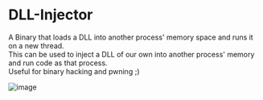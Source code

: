 # DLL-Injector

A Binary that loads a DLL into another process' memory space and runs it on a new thread.  
This can be used to inject a DLL of our own into another process' memory and run code as that process.  
Useful for binary hacking and pwning ;)  

![image](https://github.com/user-attachments/assets/77ce9e0e-ce50-4bcf-83dd-44d1d749c0e5)


